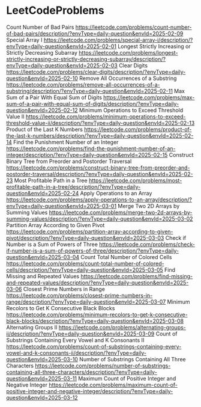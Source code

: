 # LeetCodeProblems
Count Number of Bad Pairs  https://leetcode.com/problems/count-number-of-bad-pairs/description/?envType=daily-question&envId=2025-02-09
Special Array I     https://leetcode.com/problems/special-array-i/description/?envType=daily-question&envId=2025-02-01
Longest Strictly Increasing or Strictly Decreasing Subarray   https://leetcode.com/problems/longest-strictly-increasing-or-strictly-decreasing-subarray/description/?envType=daily-question&envId=2025-02-03
Clear Digits   https://leetcode.com/problems/clear-digits/description/?envType=daily-question&envId=2025-02-10
Remove All Occurrences of a Substring  https://leetcode.com/problems/remove-all-occurrences-of-a-substring/description/?envType=daily-question&envId=2025-02-11
Max Sum of a Pair With Equal Sum of Digits  https://leetcode.com/problems/max-sum-of-a-pair-with-equal-sum-of-digits/description/?envType=daily-question&envId=2025-02-12
Minimum Operations to Exceed Threshold Value II  https://leetcode.com/problems/minimum-operations-to-exceed-threshold-value-ii/description/?envType=daily-question&envId=2025-02-13
Product of the Last K Numbers https://leetcode.com/problems/product-of-the-last-k-numbers/description/?envType=daily-question&envId=2025-02-14 
Find the Punishment Number of an Integer https://leetcode.com/problems/find-the-punishment-number-of-an-integer/description/?envType=daily-question&envId=2025-02-15
Construct Binary Tree from Preorder and Postorder Traversal  https://leetcode.com/problems/construct-binary-tree-from-preorder-and-postorder-traversal/description/?envType=daily-question&envId=2025-02-23
Most Profitable Path in a Tree  https://leetcode.com/problems/most-profitable-path-in-a-tree/description/?envType=daily-question&envId=2025-02-24
Apply Operations to an Array  https://leetcode.com/problems/apply-operations-to-an-array/description/?envType=daily-question&envId=2025-03-01
Merge Two 2D Arrays by Summing Values  https://leetcode.com/problems/merge-two-2d-arrays-by-summing-values/description/?envType=daily-question&envId=2025-03-02
Partition Array According to Given Pivot  https://leetcode.com/problems/partition-array-according-to-given-pivot/description/?envType=daily-question&envId=2025-03-03
Check if Number is a Sum of Powers of Three  https://leetcode.com/problems/check-if-number-is-a-sum-of-powers-of-three/description/?envType=daily-question&envId=2025-03-04
 Count Total Number of Colored Cells  https://leetcode.com/problems/count-total-number-of-colored-cells/description/?envType=daily-question&envId=2025-03-05
 Find Missing and Repeated Values  https://leetcode.com/problems/find-missing-and-repeated-values/description/?envType=daily-question&envId=2025-03-06
Closest Prime Numbers in Range  https://leetcode.com/problems/closest-prime-numbers-in-range/description/?envType=daily-question&envId=2025-03-07
Minimum Recolors to Get K Consecutive Black Blocks  https://leetcode.com/problems/minimum-recolors-to-get-k-consecutive-black-blocks/description/?envType=daily-question&envId=2025-03-08
 Alternating Groups II  https://leetcode.com/problems/alternating-groups-ii/description/?envType=daily-question&envId=2025-03-09
  Count of Substrings Containing Every Vowel and K Consonants II  https://leetcode.com/problems/count-of-substrings-containing-every-vowel-and-k-consonants-ii/description/?envType=daily-question&envId=2025-03-10
  Number of Substrings Containing All Three Characters  https://leetcode.com/problems/number-of-substrings-containing-all-three-characters/description/?envType=daily-question&envId=2025-03-11
  Maximum Count of Positive Integer and Negative Integer  https://leetcode.com/problems/maximum-count-of-positive-integer-and-negative-integer/description/?envType=daily-question&envId=2025-03-12

